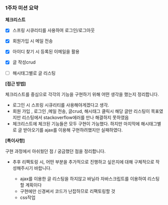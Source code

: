 ### 1주차 미션 요약

**체크리스트**
- [x] 스프링 시큐리티를 사용하여 로그인/로그아웃
- [x] 회원가입 시 메일 전송
- [x] 아이디 찾기 시 등록된 이메일을 활용
- [x] 글 작성crud
- [ ] 해시태그별로 글 리스팅


**[접근 방법]**

체크리스트를 중심으로 각각의 기능을 구현하기 위해 어떤 생각을 했는지 정리합니다.

- 로그인 시 스프링 시큐리티를 사용해야게겠다고 생각.
- 회원 가입 , 로그인 ,메일 전송, 글crud, 해시태그 클릭시 해당 글만 리스팅이 목표였지만 리스팅에서 stackoverflow에러를 만나 해결하지 못하였음
- 체크리스트에 체크된 기능들은 모두 구현이 가능했다. 하지만 마지막에 해시태그별로 글 받아오기를 ajax를 이용해 구현하려했지만 실패하였다.
    
    

**[특이사항]**

구현 과정에서 아쉬웠던 점 / 궁금했던 점을 정리합니다.

- 추후 리팩토링 시, 어떤 부분을 추가적으로 진행하고 싶은지에 대해 구체적으로 작성해주시기 바랍니다.
    
   - ajax를 이용한 글 리스팅을 하지않고 바닐라 자바스크립트를 이용하여 리스팅할 계획이다
   - 구현에만 신경써서 코드가 난잡하므로 리팩토링할 것
   - css작업
   
